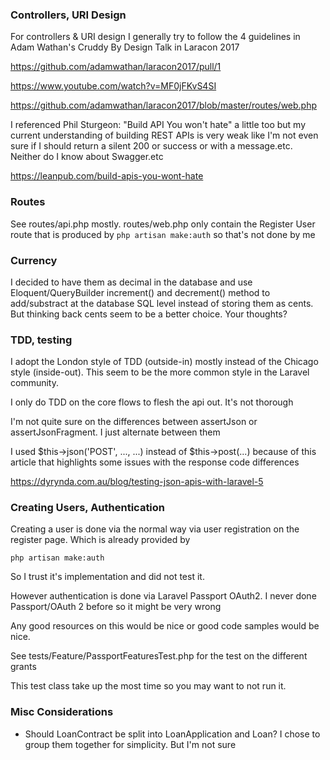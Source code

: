 ### Controllers, URI Design
For controllers & URI design I generally try to follow the 4 guidelines in Adam Wathan's Cruddy By Design Talk in Laracon 2017

https://github.com/adamwathan/laracon2017/pull/1

https://www.youtube.com/watch?v=MF0jFKvS4SI

https://github.com/adamwathan/laracon2017/blob/master/routes/web.php

I referenced Phil Sturgeon: "Build API You won't hate" a little too but my current understanding of building REST APIs is very weak
like I'm not even sure if I should return a silent 200 or success or with a message.etc. Neither do I know about Swagger.etc

https://leanpub.com/build-apis-you-wont-hate

### Routes

See routes/api.php mostly. routes/web.php only contain the Register User route that is produced by `php artisan make:auth`
so that's not done by me

### Currency
I decided to have them as decimal in the database and use Eloquent/QueryBuilder increment() and decrement() method 
to add/substract at the database SQL level instead of storing them as cents. 
But thinking back cents seem to be a better choice. Your thoughts?

### TDD, testing
I adopt the London style of TDD (outside-in) mostly instead of the 
Chicago style (inside-out). This seem to be the more common style in the 
Laravel community.

I only do TDD on the core flows to flesh the api out. It's not thorough

I'm not quite sure on the differences between assertJson or assertJsonFragment. I just alternate between them

I used $this->json('POST', ..., ...) instead of $this->post(...) because of this article that highlights some issues
with the response code differences

https://dyrynda.com.au/blog/testing-json-apis-with-laravel-5

### Creating Users, Authentication

Creating a user is done via the normal way via user registration on the register page. Which is already provided by 

```
php artisan make:auth
```

So I trust it's implementation and did not test it.

However authentication is done via Laravel Passport OAuth2. I never done Passport/OAuth 2 before so it might be very wrong

Any good resources on this would be nice or good code samples would be nice.

See tests/Feature/PassportFeaturesTest.php for the test on the different grants

This test class take up the most time so you may want to not run it.


### Misc Considerations

- Should LoanContract be split into LoanApplication and Loan? I chose to group them together for simplicity. But I'm not 
sure

